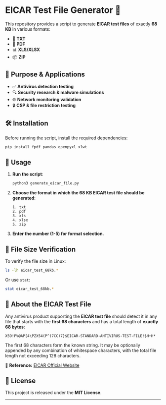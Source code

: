 # EICAR Test File Generator 🚀

This repository provides a script to generate **EICAR test files** of exactly **68 KB** in various formats:
- 📄 **TXT**
- 📝 **PDF**
- 📊 **XLS/XLSX**
- 📦 **ZIP**

## 🎯 Purpose & Applications
- ✅ **Antivirus detection testing**
- 🔍 **Security research & malware simulations**
- 🌐 **Network monitoring validation**
- 🔒 **CSP & file restriction testing**

## 🛠 Installation
Before running the script, install the required dependencies:
```bash
pip install fpdf pandas openpyxl xlwt
```

## 🚀 Usage
1. **Run the script**:
   ```bash
   python3 generate_eicar_file.py
   ```
2. **Choose the format in which the 68 KB EICAR test file should be generated:**
   ```
   1. txt
   2. pdf
   3. xls
   4. xlsx
   5. zip
   ```
3. **Enter the number (1-5) for format selection.**

## 📏 File Size Verification
To verify the file size in Linux:
```bash
ls -lh eicar_test_68kb.*
```
Or use `stat`:
```bash
stat eicar_test_68kb.*
```

## 📜 About the EICAR Test File
Any antivirus product supporting the **EICAR test file** should detect it in any file that starts with the **first 68 characters** and has a total length of **exactly 68 bytes**:
```
X5O!P%@AP[4\PZX54(P^)7CC)7}$EICAR-STANDARD-ANTIVIRUS-TEST-FILE!$H+H*
```
The first 68 characters form the known string. It may be optionally appended by any combination of whitespace characters, with the total file length not exceeding 128 characters.

🔗 **Reference:** [EICAR Official Website](https://www.eicar.org/download-anti-malware-testfile/)

## 📄 License
This project is released under the **MIT License**.

---




